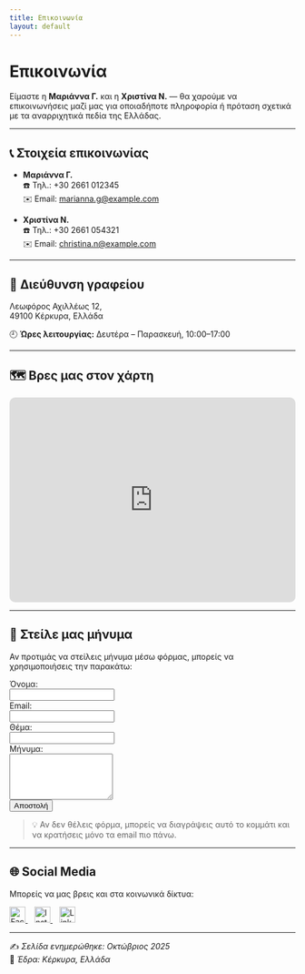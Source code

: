 ```yaml
---
title: Επικοινωνία
layout: default
---
```


# Επικοινωνία

Είμαστε η **Μαριάννα Γ.** και η **Χριστίνα Ν.** — θα χαρούμε να επικοινωνήσεις μαζί μας για οποιαδήποτε πληροφορία ή πρόταση σχετικά με τα αναρριχητικά πεδία της Ελλάδας.

---

## 📞 Στοιχεία επικοινωνίας
- **Μαριάννα Γ.**  
  ☎️ Τηλ.: +30 2661 012345  
  ✉️ Email: [marianna.g@example.com](mailto:marianna.g@example.com)

- **Χριστίνα Ν.**  
  ☎️ Τηλ.: +30 2661 054321  
  ✉️ Email: [christina.n@example.com](mailto:christina.n@example.com)

---

## 🏢 Διεύθυνση γραφείου
Λεωφόρος Αχιλλέως 12,  
49100 Κέρκυρα, Ελλάδα

🕘 **Ώρες λειτουργίας:** Δευτέρα – Παρασκευή, 10:00–17:00

---

## 🗺️ Βρες μας στον χάρτη
<div style="max-width:900px; border-radius:10px; overflow:hidden;">
  <iframe
    width="100%"
    height="360"
    frameborder="0"
    style="border:0;"
    src="https://www.google.com/maps?q=39.6243,19.9217&z=15&output=embed"
    allowfullscreen=""
    aria-hidden="false"
    tabindex="0">
  </iframe>
</div>

---

## 💬 Στείλε μας μήνυμα
Αν προτιμάς να στείλεις μήνυμα μέσω φόρμας, μπορείς να χρησιμοποιήσεις την παρακάτω:

<form action="https://formspree.io/f/yourformid" method="POST" style="max-width:700px;">
  <label>Όνομα:<br><input type="text" name="name" required></label><br>
  <label>Email:<br><input type="email" name="_replyto" required></label><br>
  <label>Θέμα:<br><input type="text" name="subject"></label><br>
  <label>Μήνυμα:<br><textarea name="message" rows="5" required></textarea></label><br>
  <button type="submit">Αποστολή</button>
</form>

> 💡 Αν δεν θέλεις φόρμα, μπορείς να διαγράψεις αυτό το κομμάτι και να κρατήσεις μόνο τα email πιο πάνω.

---

## 🌐 Social Media
Μπορείς να μας βρεις και στα κοινωνικά δίκτυα:

<a href="https://facebook.com/yourpage" target="_blank" style="margin-right:12px;">
  <img src="https://cdn-icons-png.flaticon.com/512/733/733547.png" width="28" alt="Facebook">
</a>
<a href="https://instagram.com/yourprofile" target="_blank" style="margin-right:12px;">
  <img src="https://cdn-icons-png.flaticon.com/512/174/174855.png" width="28" alt="Instagram">
</a>
<a href="https://www.linkedin.com/in/yourprofile" target="_blank">
  <img src="https://cdn-icons-png.flaticon.com/512/174/174857.png" width="28" alt="LinkedIn">
</a>

---

✍️ *Σελίδα ενημερώθηκε: Οκτώβριος 2025*  
📍 *Έδρα: Κέρκυρα, Ελλάδα*

